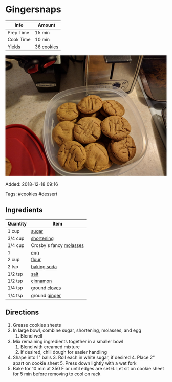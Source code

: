 # Gingersnaps

| Info      | Amount     |
| --------- | ---------- |
| Prep Time | 15 min     |
| Cook Time | 10 min     |
| Yields    | 36 cookies |

![Gingersnaps](Media/gingersnaps.jpg)

Added: 2018-12-18 09:16

Tags: #cookies #dessert

## Ingredients

| Quantity | Item                                                  |
| -------- | ----------------------------------------------------- |
| 1 cup    | [sugar](../Ingredients/sugar.md)                      |
| 3/4 cup  | [shortening](../Ingredients/shortening.md)            |
| 1/4 cup  | Crosby's fancy [molasses](../Ingredients/molasses.md) |
| 1        | [egg](../Ingredients/egg.md)                          |
| 2 cup    | [flour](../Ingredients/flour.md)                      |
| 2 tsp    | [baking soda](../Ingredients/baking%20soda.md)          |
| 1/2 tsp  | [salt](../Ingredients/salt.md)                        |
| 1/2 tsp  | [cinnamon](../Ingredients/cinnamon.md)                |
| 1/4 tsp  | ground [cloves](../Ingredients/cloves.md)             |
| 1/4 tsp  | ground [ginger](../Ingredients/ginger.md)             |

## Directions

1. Grease cookies sheets
2. In large bowl, combine sugar, shortening, molasses, and egg
     1. Blend well
3. Mix remaining ingredients together in a smaller bowl
    1. Blend with creamed mixture
    2. If desired, chill dough for easier handling
4. Shape into 1" balls
    3. Roll each in white sugar, if desired
    4. Place 2" apart on cookie sheet
    5. Press down lightly with a wet fork
5. Bake for 10 min at 350 F or until edges are set
    6. Let sit on cookie sheet for 5 min before removing to cool on rack
